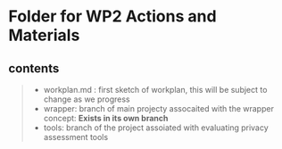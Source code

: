 # Folder for WP2 Actions and Materials

## contents
>- workplan.md : first sketch of workplan, this will be subject to change as we progress
>- wrapper: branch of main projecty assocaited with the wrapper concept: **Exists in its own branch**
>- tools: branch of the project assoiated with evaluating privacy assessment tools


